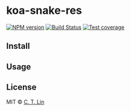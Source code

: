 # koa-snake-res

[![NPM version][npm-image]][npm-url]
[![Build Status][travis-image]][travis-url]
[![Test coverage][coveralls-image]][coveralls-url]

>

## Install


## Usage


## License
MIT © [C. T. Lin](https://github.com/chentsulin)

[npm-image]: https://img.shields.io/npm/v/koa-snake-res.svg?style=flat-square
[npm-url]: https://npmjs.org/package/koa-snake-res
[travis-image]: https://travis-ci.org/chentsulin/koa-snake-res.svg
[travis-url]: https://travis-ci.org/chentsulin/koa-snake-res
[coveralls-image]: https://img.shields.io/coveralls/chentsulin/koa-snake-res.svg?style=flat-square
[coveralls-url]: https://coveralls.io/r/chentsulin/koa-snake-res
